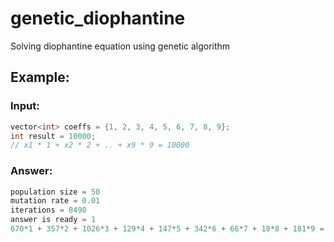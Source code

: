 # genetic_diophantine
Solving diophantine equation using genetic algorithm

## Example:

### Input:

```cpp
vector<int> coeffs = {1, 2, 3, 4, 5, 6, 7, 8, 9};
int result = 10000;
// x1 * 1 + x2 * 2 + .. + x9 * 9 = 10000 
```

### Answer:

```cpp
population size = 50
mutation rate = 0.01
iterations = 8490
answer is ready = 1
670*1 + 357*2 + 1026*3 + 129*4 + 147*5 + 342*6 + 66*7 + 18*8 + 181*9 = 10000
``` 

